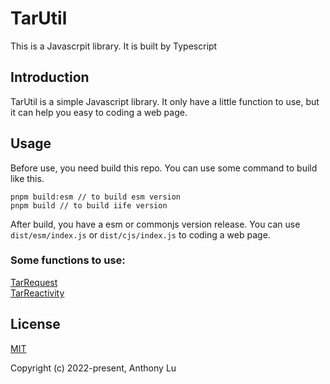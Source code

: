 # TarUtil

This is a Javascrpit library. It is built by Typescript

## Introduction

TarUtil is a simple Javascript library. It only have a little function to use, but it can help you easy to coding a web page. 
## Usage

Before use, you need build this repo. You can use some command to build like this.
``` 
pnpm build:esm // to build esm version
pnpm build // to build iife version
```
After build, you have a esm or commonjs version release. You can use `dist/esm/index.js` or `dist/cjs/index.js` to coding a web page.

### Some functions to use:
[TarRequest](./src/modules/TarRequest/README.md)\
[TarReactivity](./src/modules/TarReactivity/README.md)

## License

[MIT](https://opensource.org/licenses/MIT)

Copyright (c) 2022-present, Anthony Lu